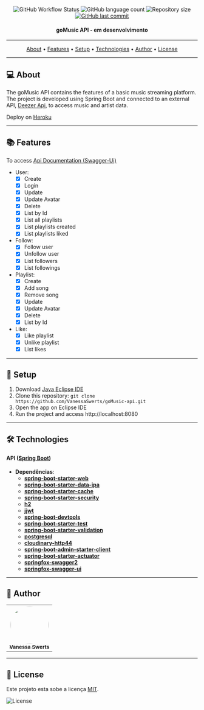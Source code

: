 <p align="center">
  <img alt="GitHub Workflow Status" src="https://img.shields.io/github/workflow/status/vanessaswerts/goMusic-api/goMusicTests">
  
  <img alt="GitHub language count" src="https://img.shields.io/github/languages/count/vanessaswerts/goMusic-api">

  <img alt="Repository size" src="https://img.shields.io/github/repo-size/vanessaswerts/goMusic-api">
  
  <a href="https://github.com/vanessaswerts/goMusic-api/commits/master">
    <img alt="GitHub last commit" src="https://img.shields.io/github/last-commit/vanessaswerts/goMusic-api">
  </a>
</p>

<h4 align="center"> 
	goMusic API - em desenvolvimento 
</h4>

---

<p align="center">
 <a href="#-about">About</a> •
 <a href="#-features">Features</a> • 
 <a href="#-setup">Setup</a> • 
 <a href="#-technologies">Technologies</a> • 
 <a href="#-author">Author</a> • 
 <a href="#user-content--license">License</a>
</p>

---

## 💻 About 

 The goMusic API contains the features of a basic music streaming platform. The project is developed using Spring Boot and connected to an external API, [Deezer Api](https://developers.deezer.com/api), to access music and artist data.
 
 Deploy on [Heroku](https://gomusic-api.herokuapp.com/) 

---

## 📚 Features
	
To access [Api Documentation (Swagger-Ui)](https://gomusic-api.herokuapp.com/swagger-ui.html)

  - User:
	  - [x] Create 
	  - [x] Login
	  - [x] Update
	  - [x] Update Avatar
	  - [x] Delete
	  - [x] List by Id
	  - [x] List all playlists
	  - [x] List playlists created
	  - [x] List playlists liked	  
  
  - Follow:
	  - [x] Follow user 
	  - [x] Unfollow user
	  - [x] List followers
	  - [x] List followings
 
 - Playlist:
	  - [x] Create 
	  - [x] Add song
	  - [x] Remove song  
	  - [x] Update
	  - [x] Update Avatar
	  - [x] Delete
	  - [x] List by Id 
 
 -  Like:
	  - [x] Like playlist 
	  - [x] Unlike playlist
	  - [x] List likes

---

## 🚀 Setup

1. Download [Java Eclipse IDE](https://www.eclipse.org/downloads/)
2. Clone this repository: ``git clone https://github.com/VanessaSwerts/goMusic-api.git``
3. Open the app on Eclipse IDE
5. Run the project and access http://localhost:8080

---

## 🛠 Technologies

#### **API**  ([Spring Boot](https://spring.io/projects/spring-boot))

- **Dependências**:
  -   **[spring-boot-starter-web](https://mvnrepository.com/artifact/org.springframework.boot/spring-boot-starter-web)**
  -   **[spring-boot-starter-data-jpa](https://mvnrepository.com/artifact/org.springframework.boot/spring-boot-starter-data-jpa)**
  -   **[spring-boot-starter-cache](https://mvnrepository.com/artifact/org.springframework.boot/spring-boot-starter-cache)**
  -   **[spring-boot-starter-security](https://mvnrepository.com/artifact/org.springframework.boot/spring-boot-starter-security)**
  -   **[h2](https://mvnrepository.com/artifact/com.h2database/h2)**
  -   **[jjwt](https://mvnrepository.com/artifact/io.jsonwebtoken/jjwt)**
  -   **[spring-boot-devtools](https://mvnrepository.com/artifact/org.springframework.boot/spring-boot-devtools)**
  -   **[spring-boot-starter-test](https://mvnrepository.com/artifact/org.springframework.boot/spring-boot-starter-test)**
  -   **[spring-boot-starter-validation](https://mvnrepository.com/artifact/org.springframework.boot/spring-boot-starter-validation)**
  -   **[postgresql](https://mvnrepository.com/artifact/org.postgresql/postgresql)**
  -   **[cloudinary-http44](https://mvnrepository.com/artifact/com.cloudinary/cloudinary-http44)**
  -   **[spring-boot-admin-starter-client](https://mvnrepository.com/artifact/de.codecentric/spring-boot-admin-starter-client)**
  -   **[spring-boot-starter-actuator](https://mvnrepository.com/artifact/org.springframework.boot/spring-boot-starter-actuator)**
  -   **[springfox-swagger2](https://mvnrepository.com/artifact/io.springfox/springfox-swagger2)**
  -   **[springfox-swagger-ui](https://mvnrepository.com/artifact/io.springfox/springfox-swagger-ui)**

---

## 🦸 Author

<table>
  <tr>   
    <td align="center"><a href="https://github.com/vanessaSwerts/"><img style="border-radius: 50%;" src="https://avatars2.githubusercontent.com/u/57146734?v=4" width="100px;" alt=""/><br /><sub><b>Vanessa Swerts</b></sub></a></td>  
  </tr>
</table>

---

## 📝 License

Este projeto esta sobe a licença [MIT](./LICENSE).

   <img alt="License" src="https://img.shields.io/badge/license-MIT-brightgreen">  

